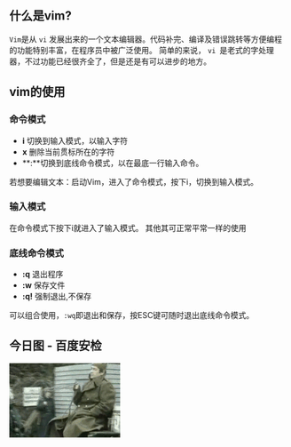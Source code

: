 ## 什么是vim?
`Vim`是从 `vi` 发展出来的一个文本编辑器。代码补完、编译及错误跳转等方便编程的功能特别丰富，在程序员中被广泛使用。
简单的来说， `vi `是老式的字处理器，不过功能已经很齐全了，但是还是有可以进步的地方。

## vim的使用
### 命令模式

- **i** 切换到输入模式，以输入字符
- **x** 删除当前贯标所在的字符
- **:**切换到底线命令模式，以在最底一行输入命令。


若想要编辑文本：启动Vim，进入了命令模式，按下i，切换到输入模式。

### 输入模式
在命令模式下按下i就进入了输入模式。
其他其可正常平常一样的使用
### 底线命令模式
 - **:q** 退出程序
 - **:w** 保存文件
 - **:q!** 强制退出,不保存

可以组合使用，`:wq`即退出和保存，按ESC键可随时退出底线命令模式。

## 今日图 - 百度安检
![16bbc5e14e796c8a.gif](../../images/16bbc5e14e796c8a.gif)
